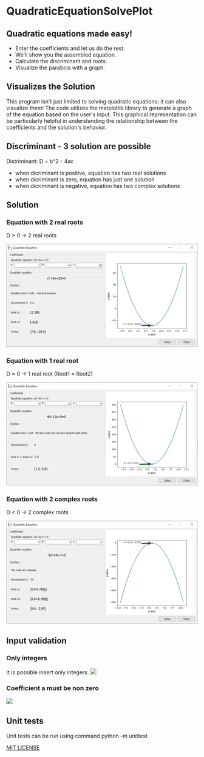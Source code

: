 # QuadraticEquationSolvePlot
## Quadratic equations made easy!
- Enter the coefficients and let us do the rest.
- We'll show you the assembled equation.
- Calculate the discriminant and roots.
- Visualize the parabola with a graph.

## Visualizes the Solution
This program isn't just limited to solving quadratic equations; it can also visualize them!  The code utilizes the matplotlib library to generate a graph of the equation based on the user's input.  This graphical representation can be particularly helpful in understanding the relationship between the coefficients and the solution's behavior.

## Discriminant - 3 solution are possible
Distriminant: D = b^2 - 4ac
- when dicriminant is positive, equation has two real solutions
- when dicriminant is zero, equation has just one solution
- when dicriminant is negative, equation has two complex solutions

## Solution
### Equation with 2 real roots
D > 0    ->     2 real roots

![](https://github.com/hrosicka/PyQtQuadraticEquationSolvePlot/blob/master/doc/MainWindow.PNG)

### Equation with 1 real root
D = 0    ->     1 real root (Root1 = Root2)

![](https://github.com/hrosicka/PyQtQuadraticEquationSolvePlot/blob/master/doc/OneRoot.PNG)

### Equation with 2 complex roots
D < 0    ->     2 complex roots

![](https://github.com/hrosicka/PyQtQuadraticEquationSolvePlot/blob/master/doc/ComplexRoots.PNG)

## Input validation
### Only integers
It is possible insert only integers.
![](https://github.com/hrosicka/PyQtQuadraticEquationSolvePlot/blob/master/doc/InputValidationInteger.PNG)

### Coefficient a must be non zero
![](https://github.com/hrosicka/PyQtQuadraticEquationSolvePlot/blob/master/doc/ANotZero.PNG)

## Unit tests
Unit tests can be run using command
python -m unittest

[MIT LICENSE](https://github.com/hrosicka/QuadraticEquationSolver?tab=MIT-1-ov-file#readme)

